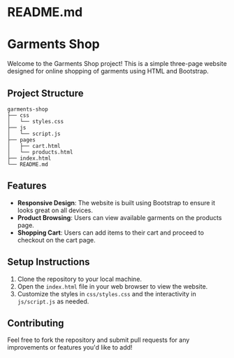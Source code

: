 # README.md

# Garments Shop

Welcome to the Garments Shop project! This is a simple three-page website designed for online shopping of garments using HTML and Bootstrap.

## Project Structure

```
garments-shop
├── css
│   └── styles.css
├── js
│   └── script.js
├── pages
│   ├── cart.html
│   └── products.html
├── index.html
└── README.md
```

## Features

- **Responsive Design**: The website is built using Bootstrap to ensure it looks great on all devices.
- **Product Browsing**: Users can view available garments on the products page.
- **Shopping Cart**: Users can add items to their cart and proceed to checkout on the cart page.

## Setup Instructions

1. Clone the repository to your local machine.
2. Open the `index.html` file in your web browser to view the website.
3. Customize the styles in `css/styles.css` and the interactivity in `js/script.js` as needed.

## Contributing

Feel free to fork the repository and submit pull requests for any improvements or features you'd like to add!